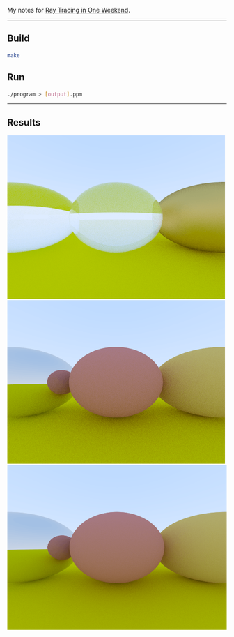 My notes for [Ray Tracing in One Weekend](https://raytracing.github.io/books/RayTracingInOneWeekend.html#outputanimage/theppmimageformat).

---

## Build

```sh
make
```

## Run

```sh
./program > [output].ppm
```

---

## Results

![image1](./output/output1.png)
![image2](./output/output2.png)
![image3](./output/output3.png)
